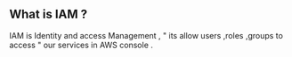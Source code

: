 ## What is IAM ?
 IAM  is Identity and access Management , " its allow  users ,roles ,groups to access "
 our services in AWS  console .
